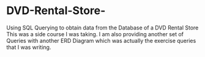 # DVD-Rental-Store-
Using SQL Querying to obtain data from the Database of a DVD Rental Store
This was a side course I was taking. I am also providing another set of Queries with another ERD Diagram which was actually the exercise queries that I was writing. 
